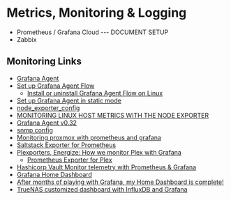 # Metrics, Monitoring & Logging

- Prometheus / Grafana Cloud --- DOCUMENT SETUP
- Zabbix

## Monitoring Links

- [Grafana Agent](https://grafana.com/docs/agent/latest/)
- [Set up Grafana Agent Flow](https://grafana.com/docs/agent/latest/flow/setup/)
  - [Install or uninstall Grafana Agent Flow on Linux](https://grafana.com/docs/agent/latest/flow/setup/install/linux/)
- [Set up Grafana Agent in static mode](https://grafana.com/docs/agent/latest/static/set-up/)
- [node_exporter_config](https://grafana.com/docs/agent/latest/static/configuration/integrations/node-exporter-config/)
- [MONITORING LINUX HOST METRICS WITH THE NODE EXPORTER](https://prometheus.io/docs/guides/node-exporter/)
- [Grafana Agent v0.32](https://grafana.com/blog/2023/03/13/grafana-agent-v0.32-release-new-integrations-with-oracle-aws-microsoft-azure-and-more/)
- [snmp config](https://grafana.com/docs/agent/v0.32/configuration/integrations/snmp-config/)
- [Monitoring proxmox with prometheus and grafana](https://samynitsche.de/3-monitoring-proxmox-with-prometheus-and-grafana)
- [Saltstack Exporter for Prometheus](https://github.com/BonnierNews/saltstack_exporter)
- [Plexporters, Energize: How we monitor Plex with Grafana](https://grafana.com/blog/2023/04/28/plexporters-energize-how-we-monitor-plex-with-grafana/)
  - [Prometheus Exporter for Plex](https://github.com/jsclayton/prometheus-plex-exporter)
- [Hashicorp Vault Monitor telemetry with Prometheus & Grafana](https://developer.hashicorp.com/vault/tutorials/monitoring/monitor-telemetry-grafana-prometheus)
- [Grafana Home Dashboard](https://github.com/TehloWasTaken/HomeDashboard)
- [After months of playing with Grafana, my Home Dashboard is complete!](https://www.reddit.com/r/homelab/comments/ifynfi/after_months_of_playing_with_grafana_my_home/)
- [TrueNAS customized dashboard with InfluxDB and Grafana](https://www.reddit.com/r/homelab/comments/iikpw3/truenas_customized_dashboard_with_influxdb_and/)
